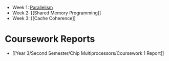- Week 1: [Parallelism](Parallelism.md)
- Week 2: [[Shared Memory Programming]]
- Week 3: [[Cache Coherence]]


# Coursework Reports
- [[Year 3/Second Semester/Chip Multiprocessors/Coursework 1 Report]]